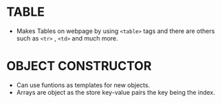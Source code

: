 # TABLE
- Makes Tables on webpage by using `<table>` tags and there are others such as ` <tr> ` , `<td>`  and much more.



# OBJECT CONSTRUCTOR

- Can use funtions as templates for new objects.
- Arrays are object as the store key-value pairs the key being the index.